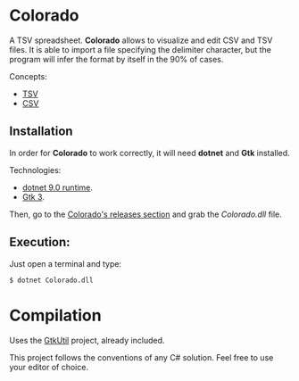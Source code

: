 # Colorado

A TSV spreadsheet. **Colorado** allows to visualize and edit CSV and TSV files. It is able to import a file specifying the delimiter character, but the program will infer the format by itself in the 90% of cases.

Concepts:
- <a href="https://en.wikipedia.org/wiki/Tab-separated_values">TSV</a>
- <a href="https://en.wikipedia.org/wiki/Comma-separated_values">CSV</a>

## Installation

In order for **Colorado** to work correctly, it will need **dotnet** and **Gtk** installed.

Technologies:
- <a href="http://www.dotnet.microsoft.com">dotnet 9.0 runtime</a>.
- <a href="http://www.gtk.org/">Gtk 3</a>.

Then, go to the [Colorado's releases section](http://github.com/baltasarq/Colorado/releases/latest) and grab the *Colorado.dll* file.

## Execution:

Just open a terminal and type:

```
$ dotnet Colorado.dll
```

# Compilation

Uses the <a target="_blank" href="http://github.com/baltasarq/GtkUtil/releases/">GtkUtil</a> project, already included.

This project follows the conventions of any C# solution. Feel free to use your editor of choice.
